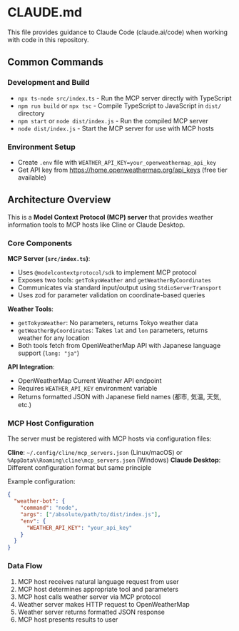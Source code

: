 # CLAUDE.md

This file provides guidance to Claude Code (claude.ai/code) when working with code in this repository.

## Common Commands

### Development and Build
- `npx ts-node src/index.ts` - Run the MCP server directly with TypeScript
- `npm run build` or `npx tsc` - Compile TypeScript to JavaScript in `dist/` directory  
- `npm start` or `node dist/index.js` - Run the compiled MCP server
- `node dist/index.js` - Start the MCP server for use with MCP hosts

### Environment Setup
- Create `.env` file with `WEATHER_API_KEY=your_openweathermap_api_key`
- Get API key from https://home.openweathermap.org/api_keys (free tier available)

## Architecture Overview

This is a **Model Context Protocol (MCP) server** that provides weather information tools to MCP hosts like Cline or Claude Desktop.

### Core Components

**MCP Server (`src/index.ts`)**:
- Uses `@modelcontextprotocol/sdk` to implement MCP protocol
- Exposes two tools: `getTokyoWeather` and `getWeatherByCoordinates`
- Communicates via standard input/output using `StdioServerTransport`
- Uses zod for parameter validation on coordinate-based queries

**Weather Tools**:
- `getTokyoWeather`: No parameters, returns Tokyo weather data
- `getWeatherByCoordinates`: Takes `lat` and `lon` parameters, returns weather for any location
- Both tools fetch from OpenWeatherMap API with Japanese language support (`lang: "ja"`)

**API Integration**:
- OpenWeatherMap Current Weather API endpoint
- Requires `WEATHER_API_KEY` environment variable
- Returns formatted JSON with Japanese field names (都市, 気温, 天気, etc.)

### MCP Host Configuration

The server must be registered with MCP hosts via configuration files:

**Cline**: `~/.config/cline/mcp_servers.json` (Linux/macOS) or `%AppData%\Roaming\cline\mcp_servers.json` (Windows)
**Claude Desktop**: Different configuration format but same principle

Example configuration:
```json
{
  "weather-bot": {
    "command": "node",
    "args": ["/absolute/path/to/dist/index.js"],
    "env": {
      "WEATHER_API_KEY": "your_api_key"
    }
  }
}
```

### Data Flow
1. MCP host receives natural language request from user
2. MCP host determines appropriate tool and parameters
3. MCP host calls weather server via MCP protocol
4. Weather server makes HTTP request to OpenWeatherMap
5. Weather server returns formatted JSON response
6. MCP host presents results to user